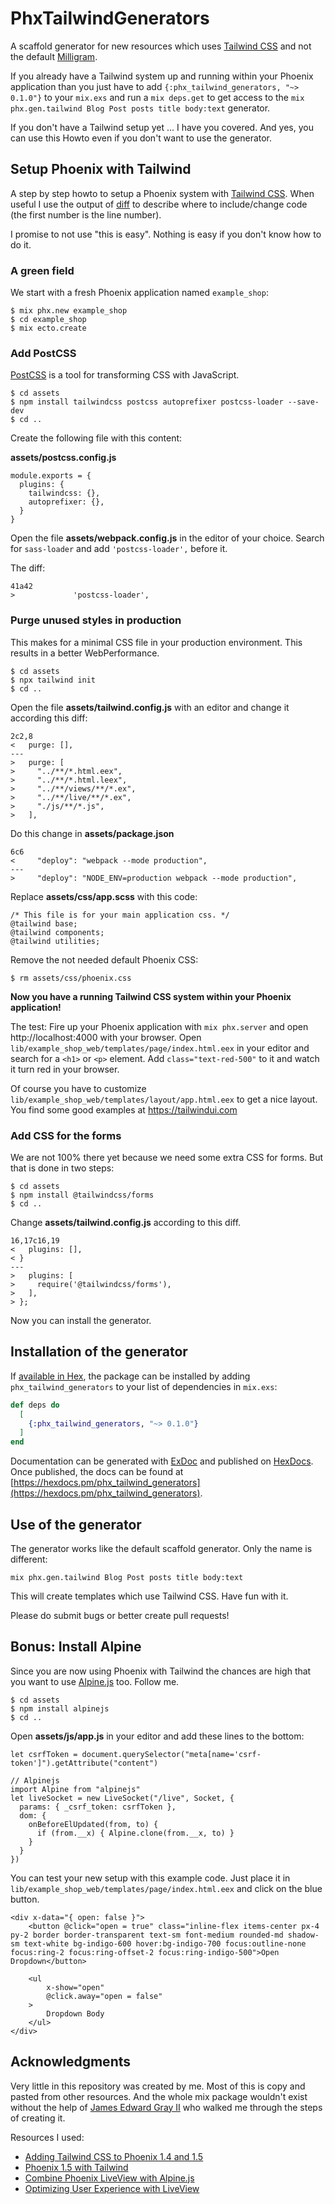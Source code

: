 # PhxTailwindGenerators

A scaffold generator for new resources which uses [Tailwind CSS](https://tailwindui.com) and not the default [Milligram](https://milligram.io).

If you already have a Tailwind system up and running within your Phoenix application than you just have to add `{:phx_tailwind_generators, "~> 0.1.0"}` to your `mix.exs` and run a `mix deps.get` to get access to the `mix phx.gen.tailwind Blog Post posts title body:text` generator.

If you don't have a Tailwind setup yet ... I have you covered. And yes, you can use this Howto even if you don't want to use the generator.

## Setup Phoenix with Tailwind

A step by step howto to setup a Phoenix system with [Tailwind CSS](https://tailwindui.com). When useful I use the output of [diff](https://en.wikipedia.org/wiki/Diff) to describe where to include/change code (the first number is the line number). 

I promise to not use "this is easy". Nothing is easy if you don't know how to do it.

### A green field

We start with a fresh Phoenix application named `example_shop`:

````
$ mix phx.new example_shop
$ cd example_shop
$ mix ecto.create
````

### Add PostCSS

[PostCSS](https://postcss.org) is a tool for transforming CSS with JavaScript.

````
$ cd assets
$ npm install tailwindcss postcss autoprefixer postcss-loader --save-dev
$ cd ..
````

Create the following file with this content:

**assets/postcss.config.js**
````
module.exports = {
  plugins: {
    tailwindcss: {},
    autoprefixer: {},
  }
}
````

Open the file **assets/webpack.config.js** in the 
editor of your choice. Search for `sass-loader` and add `'postcss-loader',` before it.

The diff:
````
41a42
>             'postcss-loader',
````

### Purge unused styles in production

This makes for a minimal CSS file in your production environment. This results in a better WebPerformance.

````
$ cd assets
$ npx tailwind init
$ cd ..
````

Open the file **assets/tailwind.config.js** with an editor and change it according this diff:

````
2c2,8
<   purge: [],
---
>   purge: [
>     "../**/*.html.eex",
>     "../**/*.html.leex",
>     "../**/views/**/*.ex",
>     "../**/live/**/*.ex",
>     "./js/**/*.js",
>   ],
````

Do this change in **assets/package.json**

````
6c6
<     "deploy": "webpack --mode production",
---
>     "deploy": "NODE_ENV=production webpack --mode production",
````

Replace **assets/css/app.scss** with this code:

````
/* This file is for your main application css. */
@tailwind base;
@tailwind components;
@tailwind utilities;
````

Remove the not needed default Phoenix CSS:

````
$ rm assets/css/phoenix.css 
````

**Now you have a running Tailwind CSS system within your Phoenix application!**

The test: Fire up your Phoenix application with `mix phx.server` and open http://localhost:4000 with your browser. Open `lib/example_shop_web/templates/page/index.html.eex` in your editor and search for a `<h1>` or `<p>` element. Add `class="text-red-500"` to it and watch it turn red in your browser.

Of course you have to customize `lib/example_shop_web/templates/layout/app.html.eex` to get a nice layout. You find some good examples at https://tailwindui.com

### Add CSS for the forms

We are not 100% there yet because we need some extra CSS for forms. But that is done in two steps:

````
$ cd assets
$ npm install @tailwindcss/forms
$ cd ..
````

Change **assets/tailwind.config.js** according to this diff. 

````
16,17c16,19
<   plugins: [],
< }
---
>   plugins: [
>     require('@tailwindcss/forms'),
>   ],
> };
````

Now you can install the generator.

## Installation of the generator

If [available in Hex](https://hex.pm/docs/publish), the package can be installed
by adding `phx_tailwind_generators` to your list of dependencies in `mix.exs`:

```elixir
def deps do
  [
    {:phx_tailwind_generators, "~> 0.1.0"}
  ]
end
```

Documentation can be generated with [ExDoc](https://github.com/elixir-lang/ex_doc)
and published on [HexDocs](https://hexdocs.pm). Once published, the docs can
be found at [https://hexdocs.pm/phx_tailwind_generators](https://hexdocs.pm/phx_tailwind_generators).

## Use of the generator

The generator works like the default scaffold generator. Only the name is different:

````
mix phx.gen.tailwind Blog Post posts title body:text
````

This will create templates which use Tailwind CSS. Have fun with it.

Please do submit bugs or better create pull requests!

## Bonus: Install Alpine

Since you are now using Phoenix with Tailwind the chances are high that 
you want to use [Alpine.js](https://github.com/alpinejs/alpine) too. Follow me.

````
$ cd assets
$ npm install alpinejs
$ cd ..
````

Open **assets/js/app.js** in your editor and add these lines to the bottom:

````
let csrfToken = document.querySelector("meta[name='csrf-token']").getAttribute("content")

// Alpinejs
import Alpine from "alpinejs"
let liveSocket = new LiveSocket("/live", Socket, {
  params: { _csrf_token: csrfToken },
  dom: {
    onBeforeElUpdated(from, to) {
      if (from.__x) { Alpine.clone(from.__x, to) }
    }
  }
})
````

You can test your new setup with this example code. Just place it in  `lib/example_shop_web/templates/page/index.html.eex` and click on the blue button.

````
<div x-data="{ open: false }">
    <button @click="open = true" class="inline-flex items-center px-4 py-2 border border-transparent text-sm font-medium rounded-md shadow-sm text-white bg-indigo-600 hover:bg-indigo-700 focus:outline-none focus:ring-2 focus:ring-offset-2 focus:ring-indigo-500">Open Dropdown</button>

    <ul
        x-show="open"
        @click.away="open = false"
    >
        Dropdown Body
    </ul>
</div>
````

## Acknowledgments

Very little in this repository was created by me. Most of this is copy and pasted from other resources. And the whole mix package wouldn't exist without the help of [James Edward Gray II](https://twitter.com/jeg2) who walked me through the steps of creating it.

Resources I used:

- [Adding Tailwind CSS to Phoenix 1.4 and 1.5](https://pragmaticstudio.com/tutorials/adding-tailwind-css-to-phoenix)
- [Phoenix 1.5 with Tailwind](https://sisccr.medium.com/phoenix-1-5-with-tailwind-4030198bf7c7)
- [Combine Phoenix LiveView with Alpine.js](https://fullstackphoenix.com/tutorials/combine-phoenix-liveview-with-alpine-js)
- [Optimizing User Experience with LiveView](https://dockyard.com/blog/2020/12/21/optimizing-user-experience-with-liveview)